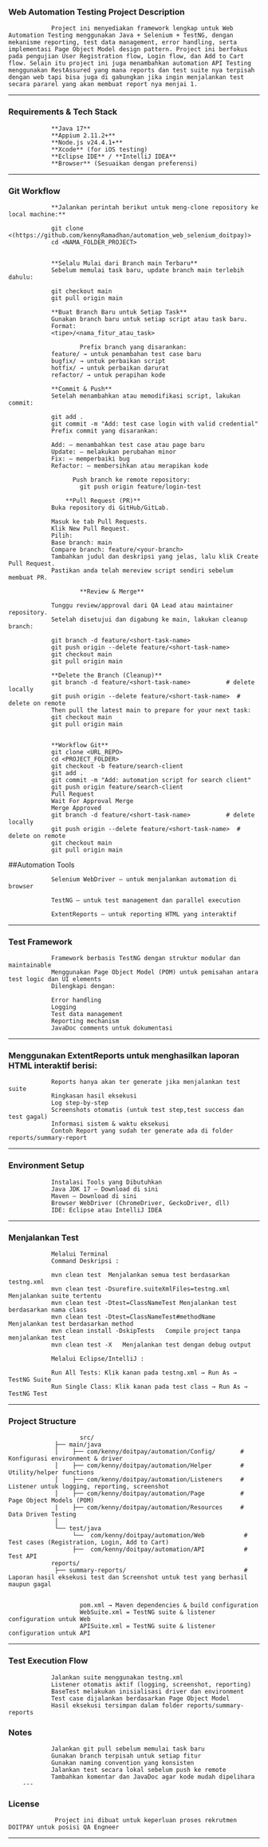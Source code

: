 ###  Web Automation Testing Project Description

				Project ini menyediakan framework lengkap untuk Web Automation Testing menggunakan Java + Selenium + TestNG, dengan mekanisme reporting, test data management, error handling, serta implementasi Page Object Model design pattern. Project ini berfokus pada pengujian User Registration flow, Login flow, dan Add to Cart flow. Selain itu project ini juga menambahkan automation API Testing menggunakan RestAssured yang mana reports dan test suite nya terpisah dengan web tapi bisa juga di gabungkan jika ingin menjalankan test secara pararel yang akan membuat report nya menjai 1.
				
---

###  Requirements & Tech Stack

				**Java 17**
				**Appium 2.11.2+**
				**Node.js v24.4.1+**
				**Xcode** (for iOS testing)
				**Eclipse IDE** / **IntelliJ IDEA**
       		    **Browser** (Sesuaikan dengan preferensi)

 ---

###	Git Workflow

       			**Jalankan perintah berikut untuk meng-clone repository ke local machine:**
        
				git clone <(https://github.com/kennyRamadhan/automation_web_selenium_doitpay)>
				cd <NAMA_FOLDER_PROJECT>
	
				
		        **Selalu Mulai dari Branch main Terbaru**
		        Sebelum memulai task baru, update branch main terlebih dahulu:
				
				git checkout main
				git pull origin main
	
				**Buat Branch Baru untuk Setiap Task**
		        Gunakan branch baru untuk setiap script atau task baru.
		        Format:
		        <tipe>/<nama_fitur_atau_task>
						
						Prefix branch yang disarankan:
		        feature/ → untuk penambahan test case baru
		        bugfix/ → untuk perbaikan script
		        hotfix/ → untuk perbaikan darurat
		        refactor/ → untuk perapihan kode
						
				**Commit & Push**
       			Setelah menambahkan atau memodifikasi script, lakukan commit:
				
				git add .
				git commit -m "Add: test case login with valid credential"
				Prefix commit yang disarankan:
        
		        Add: – menambahkan test case atau page baru
		        Update: – melakukan perubahan minor
		        Fix: – memperbaiki bug
		        Refactor: – membersihkan atau merapikan kode
		
		 			  Push branch ke remote repository:
						git push origin feature/login-test
			
		  			**Pull Request (PR)**
		        Buka repository di GitHub/GitLab.
		  
		        Masuk ke tab Pull Requests.
		        Klik New Pull Request.
		        Pilih:
		        Base branch: main
		        Compare branch: feature/<your-branch>
		        Tambahkan judul dan deskripsi yang jelas, lalu klik Create Pull Request.
		        Pastikan anda telah mereview script sendiri sebelum membuat PR.
					
						**Review & Merge**
		
		        Tunggu review/approval dari QA Lead atau maintainer repository.
		        Setelah disetujui dan digabung ke main, lakukan cleanup branch:
		        
		        git branch -d feature/<short-task-name>
		        git push origin --delete feature/<short-task-name>
		        git checkout main
		        git pull origin main
		        
 				**Delete the Branch (Cleanup)**
	 			git branch -d feature/<short-task-name>          # delete locally
				git push origin --delete feature/<short-task-name>  # delete on remote
				Then pull the latest main to prepare for your next task:
				git checkout main
				git pull origin main


				**Workflow Git**
				git clone <URL_REPO>
				cd <PROJECT_FOLDER>
				git checkout -b feature/search-client
				git add .
				git commit -m "Add: automation script for search client"
				git push origin feature/search-client
				Pull Request 
				Wait For Approval Merge
				Merge Approved
				git branch -d feature/<short-task-name>          # delete locally
				git push origin --delete feature/<short-task-name>  # delete on remote
				git checkout main
				git pull origin main

##Automation Tools

		        Selenium WebDriver – untuk menjalankan automation di browser
		        
		        TestNG – untuk test management dan parallel execution
		        
		        ExtentReports – untuk reporting HTML yang interaktif
---
        	
### Test Framework

		        Framework berbasis TestNG dengan struktur modular dan maintainable
		        Menggunakan Page Object Model (POM) untuk pemisahan antara test logic dan UI elements
		        Dilengkapi dengan:
		    
		        Error handling
		        Logging
		        Test data management
		        Reporting mechanism
		        JavaDoc comments untuk dokumentasi
---

### Menggunakan ExtentReports untuk menghasilkan laporan HTML interaktif berisi:

		        Reports hanya akan ter generate jika menjalankan test suite
		        Ringkasan hasil eksekusi
		        Log step-by-step
		        Screenshots otomatis (untuk test step,test success dan test gagal)
		        Informasi sistem & waktu eksekusi
		        Contoh Report yang sudah ter generate ada di folder reports/summary-report
		        
		    

---

###  Environment Setup

		        Instalasi Tools yang Dibutuhkan
		        Java JDK 17 – Download di sini
		        Maven – Download di sini
		        Browser WebDriver (ChromeDriver, GeckoDriver, dll)
		        IDE: Eclipse atau IntelliJ IDEA
---


###  Menjalankan Test
		        Melalui Terminal
		        Command	Deskripsi :
		        
		        mvn clean test	Menjalankan semua test berdasarkan testng.xml
		        mvn clean test -Dsurefire.suiteXmlFiles=testng.xml	Menjalankan suite tertentu
		        mvn clean test -Dtest=ClassNameTest	Menjalankan test berdasarkan nama class
		        mvn clean test -Dtest=ClassNameTest#methodName	Menjalankan test berdasarkan method
		        mvn clean install -DskipTests	Compile project tanpa menjalankan test
		        mvn clean test -X	Menjalankan test dengan debug output
		
		        Melalui Eclipse/IntelliJ :
		
		        Run All Tests: Klik kanan pada testng.xml → Run As → TestNG Suite
		        Run Single Class: Klik kanan pada test class → Run As → TestNG Test
---
### Project Structure

				
						src/
		         ├── main/java
		         │    ├── com/kenny/doitpay/automation/Config/       # Konfigurasi environment & driver
		         │    ├── com/kenny/doitpay/automation/Helper        # Utility/helper functions 
		         │    ├── com/kenny/doitpay/automation/Listeners     # Listener untuk logging, reporting, screenshot
		         │    ├── com/kenny/doitpay/automation/Page          # Page Object Models (POM) 
		         |    ├── com/kenny/doitpay/automation/Resources     # Data Driven Testing
		         │
		         └── test/java
		              └──  com/kenny/doitpay/automation/Web           # Test cases (Registration, Login, Add to Cart)
		              ├──  com/kenny/doitpay/automation/API           # Test API
		        reports/
		         ├── summary-reports/                                 # Laporan hasil eksekusi test dan Screenshot untuk test yang berhasil maupun gagal
		               
				  
						pom.xml → Maven dependencies & build configuration
						WebSuite.xml = TestNG suite & listener configuration untuk Web
		                APISuite.xml = TestNG suite & listener configuration untuk API
---

### Test Execution Flow

		        Jalankan suite menggunakan testng.xml
		        Listener otomatis aktif (logging, screenshot, reporting)
		        BaseTest melakukan inisialisasi driver dan environment
		        Test case dijalankan berdasarkan Page Object Model
		        Hasil eksekusi tersimpan dalam folder reports/summary-reports

### Notes

				Jalankan git pull sebelum memulai task baru
		        Gunakan branch terpisah untuk setiap fitur
		        Gunakan naming convention yang konsisten
		        Jalankan test secara lokal sebelum push ke remote
		        Tambahkan komentar dan JavaDoc agar kode mudah dipelihara
		---

### License

       			 Project ini dibuat untuk keperluan proses rekrutmen DOITPAY untuk posisi QA Engneer
---
				
				
				


